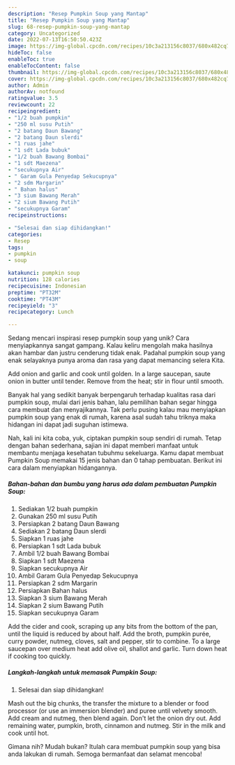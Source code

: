 ```yaml
---
description: "Resep Pumpkin Soup yang Mantap"
title: "Resep Pumpkin Soup yang Mantap"
slug: 68-resep-pumpkin-soup-yang-mantap
category: Uncategorized
date: 2022-07-13T16:50:50.423Z
image: https://img-global.cpcdn.com/recipes/10c3a213156c8037/680x482cq70/pumpkin-soup-foto-resep-utama.jpg
hideToc: false
enableToc: true
enableTocContent: false
thumbnail: https://img-global.cpcdn.com/recipes/10c3a213156c8037/680x482cq70/pumpkin-soup-foto-resep-utama.jpg
cover: https://img-global.cpcdn.com/recipes/10c3a213156c8037/680x482cq70/pumpkin-soup-foto-resep-utama.jpg
author: Admin
authorAv: notfound
ratingvalue: 3.5
reviewcount: 22
recipeingredient:
- "1/2 buah pumpkin"
- "250 ml susu Putih"
- "2 batang Daun Bawang"
- "2 batang Daun slerdi"
- "1 ruas jahe"
- "1 sdt Lada bubuk"
- "1/2 buah Bawang Bombai"
- "1 sdt Maezena"
- "secukupnya Air"
- " Garam Gula Penyedap Sekucupnya"
- "2 sdm Margarin"
- " Bahan halus"
- "3 sium Bawang Merah"
- "2 sium Bawang Putih"
- "secukupnya Garam"
recipeinstructions:

- "Selesai dan siap dihidangkan!"
categories:
- Resep
tags:
- pumpkin
- soup

katakunci: pumpkin soup 
nutrition: 128 calories
recipecuisine: Indonesian
preptime: "PT32M"
cooktime: "PT43M"
recipeyield: "3"
recipecategory: Lunch

---
```





Sedang mencari inspirasi resep pumpkin soup yang unik? Cara menyiapkannya sangat gampang. Kalau keliru mengolah maka hasilnya akan hambar dan justru cenderung tidak enak. Padahal pumpkin soup yang enak selayaknya punya aroma dan rasa yang dapat memancing selera Kita.





Add onion and garlic and cook until golden. In a large saucepan, saute onion in butter until tender. Remove from the heat; stir in flour until smooth.

Banyak hal yang sedikit banyak berpengaruh terhadap kualitas rasa dari pumpkin soup, mulai dari jenis bahan, lalu pemilihan bahan segar hingga cara membuat dan menyajikannya. Tak perlu pusing kalau mau menyiapkan pumpkin soup yang enak di rumah, karena asal sudah tahu triknya maka hidangan ini dapat jadi suguhan istimewa.






Nah, kali ini kita coba, yuk, ciptakan pumpkin soup sendiri di rumah. Tetap dengan bahan sederhana, sajian ini dapat memberi manfaat untuk membantu menjaga kesehatan tubuhmu sekeluarga. Kamu dapat membuat Pumpkin Soup memakai 15 jenis bahan dan 0 tahap pembuatan. Berikut ini cara dalam menyiapkan hidangannya.

<!--inarticleads1-->

##### Bahan-bahan dan bumbu yang harus ada dalam pembuatan Pumpkin Soup:

1. Sediakan 1/2 buah pumpkin
1. Gunakan 250 ml susu Putih
1. Persiapkan 2 batang Daun Bawang
1. Sediakan 2 batang Daun slerdi
1. Siapkan 1 ruas jahe
1. Persiapkan 1 sdt Lada bubuk
1. Ambil 1/2 buah Bawang Bombai
1. Siapkan 1 sdt Maezena
1. Siapkan secukupnya Air
1. Ambil  Garam Gula Penyedap Sekucupnya
1. Persiapkan 2 sdm Margarin
1. Persiapkan  Bahan halus
1. Siapkan 3 sium Bawang Merah
1. Siapkan 2 sium Bawang Putih
1. Siapkan secukupnya Garam


Add the cider and cook, scraping up any bits from the bottom of the pan, until the liquid is reduced by about half. Add the broth, pumpkin purée, curry powder, nutmeg, cloves, salt and pepper, stir to combine. To a large saucepan over medium heat add olive oil, shallot and garlic. Turn down heat if cooking too quickly. 

<!--inarticleads2-->

##### Langkah-langkah untuk memasak Pumpkin Soup:


1. Selesai dan siap dihidangkan!

Mash out the big chunks, the transfer the mixture to a blender or food processor (or use an immersion blender) and puree until velvety smooth. Add cream and nutmeg, then blend again. Don&#39;t let the onion dry out. Add remaining water, pumpkin, broth, cinnamon and nutmeg. Stir in the milk and cook until hot. 

Gimana nih? Mudah bukan? Itulah cara membuat pumpkin soup yang bisa anda lakukan di rumah. Semoga bermanfaat dan selamat mencoba!
